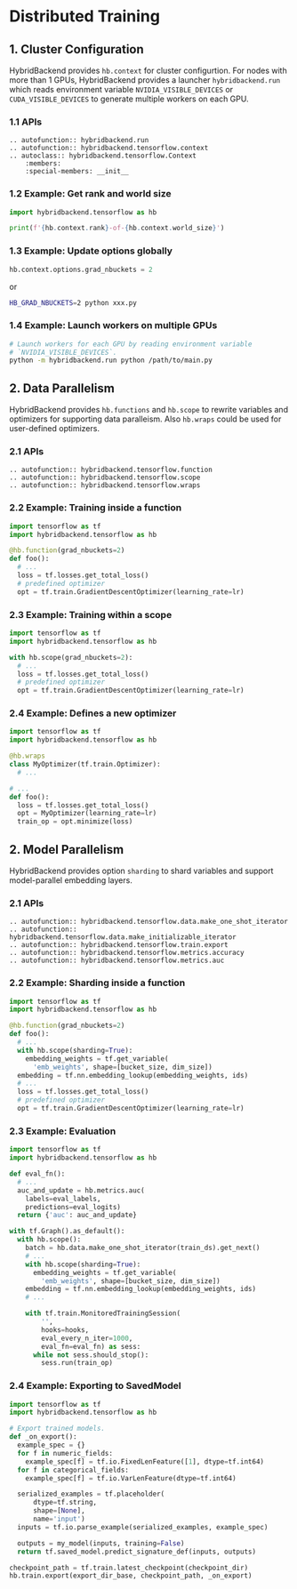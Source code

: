 # Distributed Training

## 1. Cluster Configuration

HybridBackend provides `hb.context` for cluster configurtion. For nodes with
more than 1 GPUs, HybridBackend provides a launcher `hybridbackend.run` which
reads environment variable `NVIDIA_VISIBLE_DEVICES` or
`CUDA_VISIBLE_DEVICES` to generate multiple workers on each GPU.

### 1.1 APIs

```{eval-rst}
.. autofunction:: hybridbackend.run
.. autofunction:: hybridbackend.tensorflow.context
.. autoclass:: hybridbackend.tensorflow.Context
    :members:
    :special-members: __init__
```

### 1.2 Example: Get rank and world size

```python
import hybridbackend.tensorflow as hb

print(f'{hb.context.rank}-of-{hb.context.world_size}')
```

### 1.3 Example: Update options globally

```python
hb.context.options.grad_nbuckets = 2
```

or

```bash
HB_GRAD_NBUCKETS=2 python xxx.py
```

### 1.4 Example: Launch workers on multiple GPUs

```bash
# Launch workers for each GPU by reading environment variable
# `NVIDIA_VISIBLE_DEVICES`.
python -m hybridbackend.run python /path/to/main.py
```

## 2. Data Parallelism

HybridBackend provides `hb.functions` and `hb.scope` to rewrite variables and
optimizers for supporting data paralleism. Also `hb.wraps` could be used for
user-defined optimizers.

### 2.1 APIs

```{eval-rst}
.. autofunction:: hybridbackend.tensorflow.function
.. autofunction:: hybridbackend.tensorflow.scope
.. autofunction:: hybridbackend.tensorflow.wraps
```

### 2.2 Example: Training inside a function

```python
import tensorflow as tf
import hybridbackend.tensorflow as hb

@hb.function(grad_nbuckets=2)
def foo():
  # ...
  loss = tf.losses.get_total_loss()
  # predefined optimizer
  opt = tf.train.GradientDescentOptimizer(learning_rate=lr)
```

### 2.3 Example: Training within a scope

```python
import tensorflow as tf
import hybridbackend.tensorflow as hb

with hb.scope(grad_nbuckets=2):
  # ...
  loss = tf.losses.get_total_loss()
  # predefined optimizer
  opt = tf.train.GradientDescentOptimizer(learning_rate=lr)
```

### 2.4 Example: Defines a new optimizer

```python
import tensorflow as tf
import hybridbackend.tensorflow as hb

@hb.wraps
class MyOptimizer(tf.train.Optimizer):
  # ...

# ...
def foo():
  loss = tf.losses.get_total_loss()
  opt = MyOptimizer(learning_rate=lr)
  train_op = opt.minimize(loss)
```

## 2. Model Parallelism

HybridBackend provides option `sharding` to shard variables and support
model-parallel embedding layers.

### 2.1 APIs

```{eval-rst}
.. autofunction:: hybridbackend.tensorflow.data.make_one_shot_iterator
.. autofunction:: hybridbackend.tensorflow.data.make_initializable_iterator
.. autofunction:: hybridbackend.tensorflow.train.export
.. autofunction:: hybridbackend.tensorflow.metrics.accuracy
.. autofunction:: hybridbackend.tensorflow.metrics.auc
```

### 2.2 Example: Sharding inside a function

```python
import tensorflow as tf
import hybridbackend.tensorflow as hb

@hb.function(grad_nbuckets=2)
def foo():
  # ...
  with hb.scope(sharding=True):
    embedding_weights = tf.get_variable(
      'emb_weights', shape=[bucket_size, dim_size])
  embedding = tf.nn.embedding_lookup(embedding_weights, ids)
  # ...
  loss = tf.losses.get_total_loss()
  # predefined optimizer
  opt = tf.train.GradientDescentOptimizer(learning_rate=lr)
```

### 2.3 Example: Evaluation

```python
import tensorflow as tf
import hybridbackend.tensorflow as hb

def eval_fn():
  # ...
  auc_and_update = hb.metrics.auc(
    labels=eval_labels,
    predictions=eval_logits)
  return {'auc': auc_and_update}

with tf.Graph().as_default():
  with hb.scope():
    batch = hb.data.make_one_shot_iterator(train_ds).get_next()
    # ...
    with hb.scope(sharding=True):
      embedding_weights = tf.get_variable(
        'emb_weights', shape=[bucket_size, dim_size])
    embedding = tf.nn.embedding_lookup(embedding_weights, ids)
    # ...

    with tf.train.MonitoredTrainingSession(
        '',
        hooks=hooks,
        eval_every_n_iter=1000,
        eval_fn=eval_fn) as sess:
      while not sess.should_stop():
        sess.run(train_op)
```

### 2.4 Example: Exporting to SavedModel

```python
import tensorflow as tf
import hybridbackend.tensorflow as hb

# Export trained models.
def _on_export():
  example_spec = {}
  for f in numeric_fields:
    example_spec[f] = tf.io.FixedLenFeature([1], dtype=tf.int64)
  for f in categorical_fields:
    example_spec[f] = tf.io.VarLenFeature(dtype=tf.int64)

  serialized_examples = tf.placeholder(
      dtype=tf.string,
      shape=[None],
      name='input')
  inputs = tf.io.parse_example(serialized_examples, example_spec)

  outputs = my_model(inputs, training=False)
  return tf.saved_model.predict_signature_def(inputs, outputs)

checkpoint_path = tf.train.latest_checkpoint(checkpoint_dir)
hb.train.export(export_dir_base, checkpoint_path, _on_export)
```
